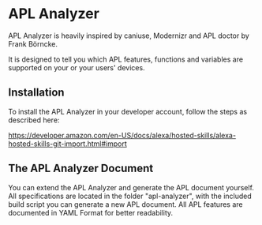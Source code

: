 # APL Analyzer

APL Analyzer is heavily inspired by caniuse, Modernizr and APL doctor by Frank Börncke.

It is designed to tell you which APL features, functions and variables are supported on your or your users' devices.

## Installation

To install the APL Analyzer in your developer account, follow the steps as described here:

https://developer.amazon.com/en-US/docs/alexa/hosted-skills/alexa-hosted-skills-git-import.html#import

## The APL Analyzer Document

You can extend the APL Analyzer and generate the APL document yourself. All specifications are located in the folder "apl-analyzer", with the included build script you can generate a new APL document. All APL features are documented in YAML Format for better readability.
